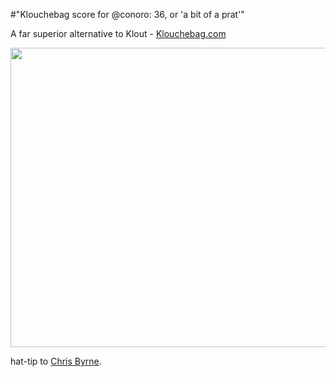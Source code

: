 #"Klouchebag score for @conoro: 36, or 'a bit of a prat'"

A far superior alternative to Klout - <a href="http://klouchebag.com">Klouchebag.com</a>

<a href="http://klouchebag.com"><img class="alignnone wp-image-703" title="klouchebag" src="https://s3-eu-west-1.amazonaws.com/conoroneill.net/wp-content/uploads/2012/04/klouchebag.png" alt="" width="806" height="479" /></a>

hat-tip to <a href="http://twitter.com/byrnec">Chris Byrne</a>.